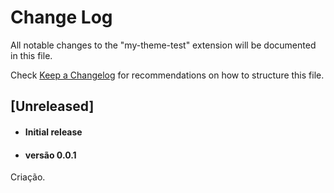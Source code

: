 # Change Log

All notable changes to the "my-theme-test" extension will be documented in this file.

Check [Keep a Changelog](http://keepachangelog.com/) for recommendations on how to structure this file.

## [Unreleased]

- #### Initial release
- #### versão 0.0.1
Criação.
